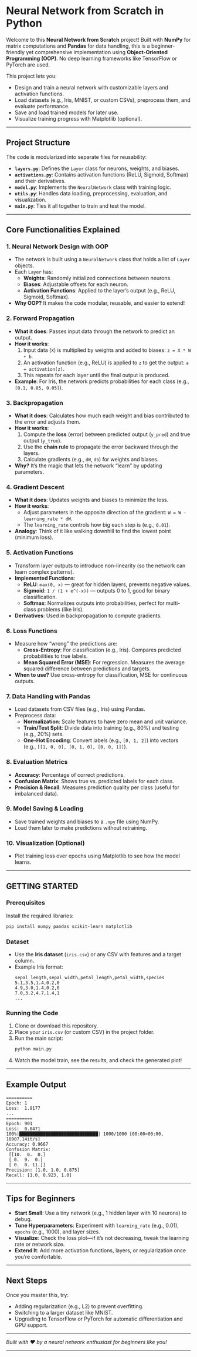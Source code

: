 # Neural Network from Scratch in Python

Welcome to this **Neural Network from Scratch** project! Built with **NumPy** for matrix computations and **Pandas** for data handling, this is a beginner-friendly yet comprehensive implementation using **Object-Oriented Programming (OOP)**. No deep learning frameworks like TensorFlow or PyTorch are used.

This project lets you:
- Design and train a neural network with customizable layers and activation functions.
- Load datasets (e.g., Iris, MNIST, or custom CSVs), preprocess them, and evaluate performance.
- Save and load trained models for later use.
- Visualize training progress with Matplotlib (optional).

---

## Project Structure

The code is modularized into separate files for reusability:
- **`layers.py`**: Defines the `Layer` class for neurons, weights, and biases.
- **`activations.py`**: Contains activation functions (ReLU, Sigmoid, Softmax) and their derivatives.
- **`model.py`**: Implements the `NeuralNetwork` class with training logic.
- **`utils.py`**: Handles data loading, preprocessing, evaluation, and visualization.
- **`main.py`**: Ties it all together to train and test the model.

---

## Core Functionalities Explained

### 1. Neural Network Design with OOP
- The network is built using a `NeuralNetwork` class that holds a list of `Layer` objects.
- Each `Layer` has:
  - **Weights**: Randomly initialized connections between neurons.
  - **Biases**: Adjustable offsets for each neuron.
  - **Activation Functions**: Applied to the layer’s output (e.g., ReLU, Sigmoid, Softmax).
- **Why OOP?** It makes the code modular, reusable, and easier to extend!

### 2. Forward Propagation
- **What it does**: Passes input data through the network to predict an output.
- **How it works**:
  1. Input data (`X`) is multiplied by weights and added to biases: `z = X * W + b`.
  2. An activation function (e.g., ReLU) is applied to `z` to get the output: `a = activation(z)`.
  3. This repeats for each layer until the final output is produced.
- **Example**: For Iris, the network predicts probabilities for each class (e.g., `[0.1, 0.85, 0.05]`).

### 3. Backpropagation
- **What it does**: Calculates how much each weight and bias contributed to the error and adjusts them.
- **How it works**:
  1. Compute the **loss** (error) between predicted output (`y_pred`) and true output (`y_true`).
  2. Use the **chain rule** to propagate the error backward through the layers.
  3. Calculate gradients (e.g., `dW`, `db`) for weights and biases.
- **Why?** It’s the magic that lets the network “learn” by updating parameters.

### 4. Gradient Descent
- **What it does**: Updates weights and biases to minimize the loss.
- **How it works**:
  - Adjust parameters in the opposite direction of the gradient: `W = W - learning_rate * dW`.
  - The `learning_rate` controls how big each step is (e.g., `0.01`).
- **Analogy**: Think of it like walking downhill to find the lowest point (minimum loss).

### 5. Activation Functions
- Transform layer outputs to introduce non-linearity (so the network can learn complex patterns).
- **Implemented Functions**:
  - **ReLU**: `max(0, x)` — great for hidden layers, prevents negative values.
  - **Sigmoid**: `1 / (1 + e^(-x))` — outputs 0 to 1, good for binary classification.
  - **Softmax**: Normalizes outputs into probabilities, perfect for multi-class problems (like Iris).
- **Derivatives**: Used in backpropagation to compute gradients.

### 6. Loss Functions
- Measure how “wrong” the predictions are:
  - **Cross-Entropy**: For classification (e.g., Iris). Compares predicted probabilities to true labels.
  - **Mean Squared Error (MSE)**: For regression. Measures the average squared difference between predictions and targets.
- **When to use?** Use cross-entropy for classification, MSE for continuous outputs.

### 7. Data Handling with Pandas
- Load datasets from CSV files (e.g., Iris) using Pandas.
- Preprocess data:
  - **Normalization**: Scale features to have zero mean and unit variance.
  - **Train/Test Split**: Divide data into training (e.g., 80%) and testing (e.g., 20%) sets.
  - **One-Hot Encoding**: Convert labels (e.g., `[0, 1, 2]`) into vectors (e.g., `[[1, 0, 0], [0, 1, 0], [0, 0, 1]]`).

### 8. Evaluation Metrics
- **Accuracy**: Percentage of correct predictions.
- **Confusion Matrix**: Shows true vs. predicted labels for each class.
- **Precision & Recall**: Measures prediction quality per class (useful for imbalanced data).

### 9. Model Saving & Loading
- Save trained weights and biases to a `.npy` file using NumPy.
- Load them later to make predictions without retraining.

### 10. Visualization (Optional)
- Plot training loss over epochs using Matplotlib to see how the model learns.

---

## **GETTING STARTED**

### Prerequisites
Install the required libraries:
```bash
pip install numpy pandas scikit-learn matplotlib
```

### Dataset
- Use the **Iris dataset** (`iris.csv`) or any CSV with features and a target column.
- Example Iris format:
  ```
  sepal_length,sepal_width,petal_length,petal_width,species
  5.1,3.5,1.4,0.2,0
  4.9,3.0,1.4,0.2,0
  7.0,3.2,4.7,1.4,1
  ...
  ```

### Running the Code
1. Clone or download this repository.
2. Place your `iris.csv` (or custom CSV) in the project folder.
3. Run the main script:
   ```bash
   python main.py
   ```
4. Watch the model train, see the results, and check the generated plot!

---

## Example Output
```
==========
Epoch: 1
Loss:  1.9177
...
==========
Epoch: 901
Loss:  0.0471
100%|██████████████████████████████| 1000/1000 [00:00<00:00, 18907.14it/s]
Accuracy: 0.9667
Confusion Matrix:
 [[10.  0.  0.]
 [ 0.  9.  0.]
 [ 0.  0. 11.]]
Precision: [1.0, 1.0, 0.875]
Recall: [1.0, 0.923, 1.0]
```

---

## Tips for Beginners
- **Start Small**: Use a tiny network (e.g., 1 hidden layer with 10 neurons) to debug.
- **Tune Hyperparameters**: Experiment with `learning_rate` (e.g., 0.01), `epochs` (e.g., 1000), and layer sizes.
- **Visualize**: Check the loss plot—if it’s not decreasing, tweak the learning rate or network size.
- **Extend It**: Add more activation functions, layers, or regularization once you’re comfortable.

---

## Next Steps
Once you master this, try:
- Adding regularization (e.g., L2) to prevent overfitting.
- Switching to a larger dataset like MNIST.
- Upgrading to TensorFlow or PyTorch for automatic differentiation and GPU support.

---
*Built with ❤️ by a neural network enthusiast for beginners like you!*

---
